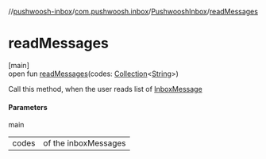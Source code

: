 //[pushwoosh-inbox](../../../index.md)/[com.pushwoosh.inbox](../index.md)/[PushwooshInbox](index.md)/[readMessages](read-messages.md)

# readMessages

[main]\
open fun [readMessages](read-messages.md)(codes: [Collection](https://developer.android.com/reference/kotlin/java/util/Collection.html)&lt;[String](https://developer.android.com/reference/kotlin/java/lang/String.html)&gt;)

Call this method, when the user reads list of [InboxMessage](../../com.pushwoosh.inbox.data/-inbox-message/index.md)

#### Parameters

main

| | |
|---|---|
| codes | of the inboxMessages |
